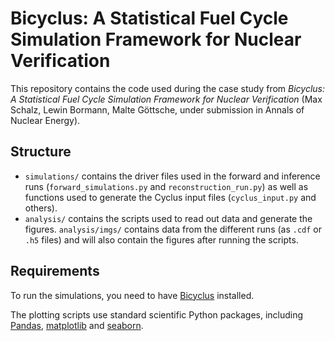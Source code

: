 # Bicyclus: A Statistical Fuel Cycle Simulation Framework for Nuclear Verification
This repository contains the code used during the case study from _Bicyclus: A
Statistical Fuel Cycle Simulation Framework for Nuclear Verification_ (Max
Schalz, Lewin Bormann, Malte Göttsche, under submission in Annals of Nuclear
Energy).

## Structure
- `simulations/` contains the driver files used in the forward and inference
  runs (`forward_simulations.py` and `reconstruction_run.py`) as well as
  functions used to generate the Cyclus input files (`cyclus_input.py` and
  others).
- `analysis/` contains the scripts used to read out data and generate the
  figures.
  `analysis/imgs/` contains data from the different runs (as `.cdf` or `.h5`
  files) and will also contain the figures after running the scripts.

## Requirements
To run the simulations, you need to have
[Bicyclus](https://github.com/Nuclear-Verification-and-Disarmament/bicyclus)
installed.

The plotting scripts use standard scientific Python packages, including
[Pandas](https://pandas.pydata.org/), [matplotlib](https://matplotlib.org/) and
[seaborn](https://seaborn.pydata.org/).
